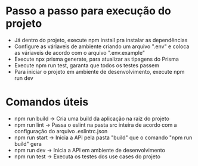 # Passo a passo para execução do projeto
- Já dentro do projeto, execute npm install pra instalar as dependências
- Configure as váriaveis de ambiente criando um arquivo ".env" e coloca as váriaveis de acordo com o arquivo ".env.example"
- Execute npx prisma generate, para atualizar as tipagens do Prisma
- Execute npm run test, garanta que todos os testes passem
- Para iniciar o projeto em ambiente de desenvolvimento, execute npm run dev

# Comandos úteis
- npm run build -> Cria uma build da aplicação na raiz do projeto
- npm run lint -> Passa o eslint na pasta src inteira de acordo com a configuração do arquivo .eslintrc.json
- npm run start -> Inicia a API pela pasta "build" que o comando "npm run build" gera
- npm run dev -> Inicia a API em ambiente de desenvolvimento
- npm run test -> Executa os testes dos use cases do projeto
